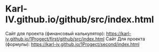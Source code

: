 # Karl-IV.github.io/github/src/index.html
Сайт для проекта (финансовый калькулятор): https://karl-iv.github.io/1Progect/first/github/src/index.html
Cайт Для проекта (формулы): https://karl-iv.github.io/1Progect/second/index.html
